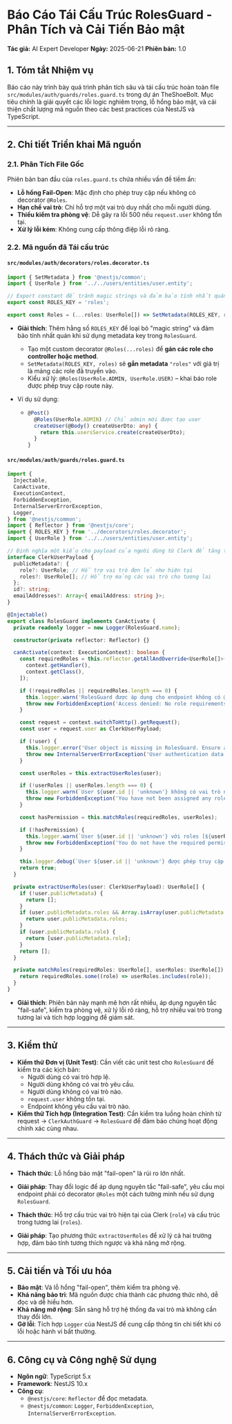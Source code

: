 # Báo Cáo Tái Cấu Trúc RolesGuard - Phân Tích và Cải Tiến Bảo mật

**Tác giả:** AI Expert Developer
**Ngày:** 2025-06-21
**Phiên bản:** 1.0

## 1. Tóm tắt Nhiệm vụ

Báo cáo này trình bày quá trình phân tích sâu và tái cấu trúc hoàn toàn file `src/modules/auth/guards/roles.guard.ts` trong dự án TheShoeBolt. Mục tiêu chính là giải quyết các lỗi logic nghiêm trọng, lỗ hổng bảo mật, và cải thiện chất lượng mã nguồn theo các best practices của NestJS và TypeScript.

---

## 2. Chi tiết Triển khai Mã nguồn

### 2.1. Phân Tích File Gốc

Phiên bản ban đầu của `roles.guard.ts` chứa nhiều vấn đề tiềm ẩn:

- **Lỗ hổng Fail-Open**: Mặc định cho phép truy cập nếu không có decorator `@Roles`.
- **Hạn chế vai trò**: Chỉ hỗ trợ một vai trò duy nhất cho mỗi người dùng.
- **Thiếu kiểm tra phòng vệ**: Dễ gây ra lỗi 500 nếu `request.user` không tồn tại.
- **Xử lý lỗi kém**: Không cung cấp thông điệp lỗi rõ ràng.

### 2.2. Mã nguồn đã Tái cấu trúc

#### `src/modules/auth/decorators/roles.decorator.ts`

```typescript
import { SetMetadata } from '@nestjs/common';
import { UserRole } from '../../users/entities/user.entity';

// Export constant để tránh magic strings và đảm bảo tính nhất quán
export const ROLES_KEY = 'roles';

export const Roles = (...roles: UserRole[]) => SetMetadata(ROLES_KEY, roles);
```
*   **Giải thích**: Thêm hằng số `ROLES_KEY` để loại bỏ "magic string" và đảm bảo tính nhất quán khi sử dụng metadata key trong `RolesGuard`.

    *   Tạo một custom decorator `@Roles(...roles)` để **gán các role cho controller hoặc method**.
    *   `SetMetadata(ROLES_KEY, roles)` sẽ **gắn metadata** `"roles"` với giá trị là mảng các role đã truyền vào.
    *   Kiểu xử lý: `@Roles(UserRole.ADMIN, UserRole.USER)` – khai báo role được phép truy cập route này.

*   Ví dụ sử dụng:

    *   ```ts
        @Post()
          @Roles(UserRole.ADMIN) // Chỉ admin mới được tạo user
          createUser(@Body() createUserDto: any) {
            return this.usersService.create(createUserDto);
          }
        }
        ```

#### `src/modules/auth/guards/roles.guard.ts`

```typescript
import {
  Injectable,
  CanActivate,
  ExecutionContext,
  ForbiddenException,
  InternalServerErrorException,
  Logger,
} from '@nestjs/common';
import { Reflector } from '@nestjs/core';
import { ROLES_KEY } from '../decorators/roles.decorator';
import { UserRole } from '../../users/entities/user.entity';

// Định nghĩa một kiểu cho payload của người dùng từ Clerk để tăng tính an toàn về kiểu
interface ClerkUserPayload {
  publicMetadata?: {
    role?: UserRole; // Hỗ trợ vai trò đơn lẻ như hiện tại
    roles?: UserRole[]; // Hỗ trợ mảng các vai trò cho tương lai
  };
  id?: string;
  emailAddresses?: Array<{ emailAddress: string }>;
}

@Injectable()
export class RolesGuard implements CanActivate {
  private readonly logger = new Logger(RolesGuard.name);

  constructor(private reflector: Reflector) {}

  canActivate(context: ExecutionContext): boolean {
    const requiredRoles = this.reflector.getAllAndOverride<UserRole[]>(ROLES_KEY, [
      context.getHandler(),
      context.getClass(),
    ]);

    if (!requiredRoles || requiredRoles.length === 0) {
      this.logger.warn('RolesGuard được áp dụng cho endpoint không có @Roles decorator. Từ chối truy cập theo nguyên tắc fail-safe.');
      throw new ForbiddenException('Access denied: No role requirements specified for this endpoint.');
    }

    const request = context.switchToHttp().getRequest();
    const user = request.user as ClerkUserPayload;

    if (!user) {
      this.logger.error('User object is missing in RolesGuard. Ensure an authentication guard runs before it.');
      throw new InternalServerErrorException('User authentication data is not available.');
    }

    const userRoles = this.extractUserRoles(user);

    if (!userRoles || userRoles.length === 0) {
      this.logger.warn(`User ${user.id || 'unknown'} không có vai trò nào được gán.`);
      throw new ForbiddenException('You have not been assigned any roles.');
    }

    const hasPermission = this.matchRoles(requiredRoles, userRoles);

    if (!hasPermission) {
      this.logger.warn(`User ${user.id || 'unknown'} với roles [${userRoles.join(', ')}] không có quyền truy cập endpoint yêu cầu roles [${requiredRoles.join(', ')}].`);
      throw new ForbiddenException('You do not have the required permissions to access this resource.');
    }

    this.logger.debug(`User ${user.id || 'unknown'} được phép truy cập với roles [${userRoles.join(', ')}].`);
    return true;
  }

  private extractUserRoles(user: ClerkUserPayload): UserRole[] {
    if (!user.publicMetadata) {
      return [];
    }
    if (user.publicMetadata.roles && Array.isArray(user.publicMetadata.roles)) {
      return user.publicMetadata.roles;
    }
    if (user.publicMetadata.role) {
      return [user.publicMetadata.role];
    }
    return [];
  }

  private matchRoles(requiredRoles: UserRole[], userRoles: UserRole[]): boolean {
    return requiredRoles.some((role) => userRoles.includes(role));
  }
}
```
*   **Giải thích**: Phiên bản này mạnh mẽ hơn rất nhiều, áp dụng nguyên tắc "fail-safe", kiểm tra phòng vệ, xử lý lỗi rõ ràng, hỗ trợ nhiều vai trò trong tương lai và tích hợp logging để giám sát.

---

## 3. Kiểm thử

- **Kiểm thử Đơn vị (Unit Test)**: Cần viết các unit test cho `RolesGuard` để kiểm tra các kịch bản:
    - Người dùng có vai trò hợp lệ.
    - Người dùng không có vai trò yêu cầu.
    - Người dùng không có vai trò nào.
    - `request.user` không tồn tại.
    - Endpoint không yêu cầu vai trò nào.
- **Kiểm thử Tích hợp (Integration Test)**: Cần kiểm tra luồng hoàn chỉnh từ request -> `ClerkAuthGuard` -> `RolesGuard` để đảm bảo chúng hoạt động chính xác cùng nhau.

---

## 4. Thách thức và Giải pháp

- **Thách thức**: Lỗ hổng bảo mật "fail-open" là rủi ro lớn nhất.
- **Giải pháp**: Thay đổi logic để áp dụng nguyên tắc "fail-safe", yêu cầu mọi endpoint phải có decorator `@Roles` một cách tường minh nếu sử dụng `RolesGuard`.

- **Thách thức**: Hỗ trợ cấu trúc vai trò hiện tại của Clerk (`role`) và cấu trúc trong tương lai (`roles`).
- **Giải pháp**: Tạo phương thức `extractUserRoles` để xử lý cả hai trường hợp, đảm bảo tính tương thích ngược và khả năng mở rộng.

---

## 5. Cải tiến và Tối ưu hóa

- **Bảo mật**: Vá lỗ hổng "fail-open", thêm kiểm tra phòng vệ.
- **Khả năng bảo trì**: Mã nguồn được chia thành các phương thức nhỏ, dễ đọc và dễ hiểu hơn.
- **Khả năng mở rộng**: Sẵn sàng hỗ trợ hệ thống đa vai trò mà không cần thay đổi lớn.
- **Gỡ lỗi**: Tích hợp `Logger` của NestJS để cung cấp thông tin chi tiết khi có lỗi hoặc hành vi bất thường.

---

## 6. Công cụ và Công nghệ Sử dụng

- **Ngôn ngữ**: TypeScript 5.x
- **Framework**: NestJS 10.x
- **Công cụ**:
    - `@nestjs/core`: `Reflector` để đọc metadata.
    - `@nestjs/common`: `Logger`, `ForbiddenException`, `InternalServerErrorException`.
